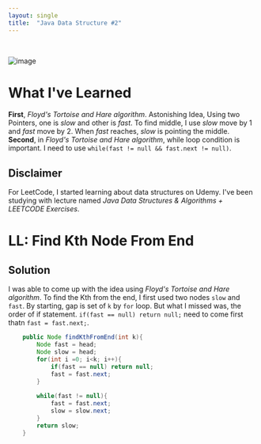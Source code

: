 ```yaml
---
layout: single
title:  "Java Data Structure #2"
---
```

<br>

![image](https://github.com/DutchVandaline/DutchVandaline.github.io/assets/142364450/b75c9826-3f3f-44ba-9d85-dc8eb7d3aba1)

# What I've Learned
**First**, *Floyd's Tortoise and Hare algorithm*. Astonishing Idea, Using two Pointers, one is *slow* and other is *fast*. To find middle, I use *slow* move by 1 and *fast* move by 2. When *fast* reaches, *slow* is pointing the middle.
**Second**, in *Floyd's Tortoise and Hare algorithm*, while loop condition is important. I need to use `while(fast != null && fast.next != null)`. 


## Disclaimer
 For LeetCode, I started learning about data structures on Udemy. I've been studying with lecture named *Java Data Structures & Algorithms + LEETCODE Exercises*. 

# LL: Find Kth Node From End

## Solution
I was able to come up with the idea using *Floyd's Tortoise and Hare algorithm*. To find the Kth from the end, I first used two nodes `slow` and `fast`. By starting, gap is set of `k` by `for` loop. But what I missed was, the order of if statement. `if(fast == null) return null;` need to come first thatn `fast = fast.next;`. 

```java
	public Node findKthFromEnd(int k){
        Node fast = head;
        Node slow = head;
        for(int i =0; i<k; i++){
            if(fast == null) return null;
            fast = fast.next;
        }
        
        while(fast != null){
            fast = fast.next;
            slow = slow.next;
        }
        return slow;
    }
```
